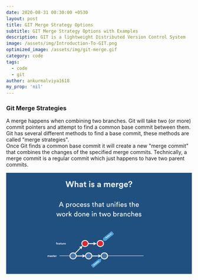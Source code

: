 ```yaml
---
date: 2020-08-31 00:30:00 +0530
layout: post
title: GIT Merge Strategy Options
subtitle: GIT Merge Strategy Options with Examples
description: GIT is a lightweight Distributed Version Control System
image: /assets/img/Introduction-To-GIT.png
optimized_image: /assets/img/git-merge.gif
category: code
tags:
  - code
  - git
author: ankurmalviya1618
my_prop: 'nil'
---
```

<h3>Git Merge Strategies</h3>
<p>
    A merge happens when combining two branches. Git will take two (or more) commit pointers and attempt to find a common base commit between them. 
    Git has several different methods to find a base commit, these methods are called "merge strategies". <br>
    Once Git finds a common base commit it will create a new "merge commit" that combines the changes of the specified merge commits. Technically, a merge commit is a regular commit which just happens to have two parent commits.
</p>
<img src="/assets/img/what-is-a-merge.gif" alt="">

